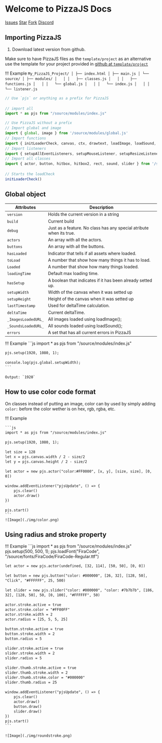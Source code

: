# **Welcome to PizzaJS Docs**   
<a class="github-button" id="issues" href="https://github.com/joaquinlarroca/pizzajs/issues" data-size="large" data-color-scheme="no-preference: dark; light: light; dark: dark;" data-icon="octicon-issue-opened" data-show-count="true" aria-label="Issue joaquinlarroca/pizzajs on GitHub">Issues</a>
<a class="github-button" href="https://github.com/joaquinlarroca/pizzajs" data-size="large" data-color-scheme="no-preference: dark; light: light; dark: dark;" data-icon="octicon-star" data-show-count="true" aria-label="Star joaquinlarroca/pizzajs on GitHub">Star</a>
<a class="github-button" href="https://github.com/joaquinlarroca/pizzajs/fork" data-color-scheme="no-preference: dark; light: light; dark: dark;" data-icon="octicon-repo-forked" data-size="large" data-show-count="true" aria-label="Fork joaquinlarroca/pizzajs on GitHub">Fork</a>
<a class="social-button" href="https://discord.gg/BmNS5aBEPT" data-color-scheme="no-preference: discord; light: discord; dark: discord;" data-icon="discord" data-size="large" data-show-count="false" aria-label="e">Discord</a>

## Importing PizzaJS
1. Download latest version from github.

Make sure to have PizzaJS files as the `template/project` as an alternative use the template for your project provided in [github at `template/project`](https://github.com/joaquinlarroca/pizzajs/tree/main/template/project/)

!!! Example
    ```
    My_PizzaJS_Project/
    │
    ├── index.html
    │
    ├── main.js
    │
    └── source/
        │
        ├── modules/
        │   │
        │   ├── classes.js
        │   │
        │   ├── functions.js
        │   │
        │   └── global.js
        │   │
        │   └── index.js
        │   │
        │   └── listener.js
    ```
    


```js 
// Use `pjs` or anything as a prefix for PizzaJS

// import all
import * as pjs from "/source/modules/index.js"
```

```js 
// Use PizzaJS without a prefix
// Import global and image
import { global, image } from '/source/modules/global.js'
// Import functions
import { initLoaderCheck, canvas, ctx, drawtext, loadImage, loadSound, loadFont, fillRect, setup, start, clear, fitText, measureTextWidth } from '/source/modules/functions.js';
// Import listeners
import { setupAllEventListeners, setupMouseListener, setupResizeListener, setupKeyboardListener, keyPressed, mouse, pressedKeys } from '/source/modules/listener.js';
// Import all classes
import { actor, button, hitbox, hitbox2, rect, sound, slider } from '/source/modules/classes.js';

// Starts the loadCheck
initLoaderCheck()
```

## Global object
| Attributes                | Description                                                       |
|---------------------------|-------------------------------------------------------------------|
| `version`                 |  Holds the current version in a string            |
| `build`                   | Current build            |
| `debug`                   | Just as a feature. No class has any special atribute when its true.            |
| `actors`                  | An array with all the actors.            |
| `buttons`                 | An array with all the buttons.             |
| `hasLoaded`               | Indicator that tells if all assets where loaded.           |
| `toLoad`                  | A number that show how many things it has to load.            |
| `Loaded`                  | A number that show how many things loaded.            |
| `loadingTime`             | Default max loading time.            |
| `hasSetup`                | A boolean that indicates if it has been already setted up.            |
| `setupWidth`              | Width of the canvas when it was setted up            |
| `setupHeight`             | Height of the canvas when it was setted up            |
| `lastTimestamp`           | Used for deltaTime calculation.            |
| `deltaTime`               | Current deltaTime.            |
| `_ImagesLoadedURL_`       | All images loaded using loadImage();            |
| `_SoundsLoadedURL_`       | All sounds loaded using loadSound();            |
| `errors`                  | A set that has all current errors in PizzaJS            |

!!! Example
    ```js
    import * as pjs from "/source/modules/index.js"

    pjs.setup(1920, 1080, 1);

    console.log(pjs.global.setupWidth);
    ```

    Output: `1920`



## How to use color code format

On classes instead of putting an image, color can by used by simply adding `color:` before the color wether is on hex, rgb, rgba, etc.

!!! Example

    ```js
    import * as pjs from "/source/modules/index.js"

    pjs.setup(1920, 1080, 1);

    let size = 128
    let x = pjs.canvas.width / 2 - size/2
    let y = pjs.canvas.height / 2 - size/2

    let actor = new pjs.actor("color:#FF0000", [x, y], [size, size], [0, 0])

    window.addEventListener("pjsUpdate", () => {
        pjs.clear()
        actor.draw()
    })

    pjs.start()
    ```
    ![Image](./img/color.png)


## Using radius and stroke property
!!! Example 
    ```js
    import * as pjs from "/source/modules/index.js"
    pjs.setup(500, 500, 1);
    pjs.loadFont("FiraCode", "/source/fonts/FiraCode/FiraCode-Regular.ttf")

    let actor = new pjs.actor(undefined, [32, 114], [50, 50], [0, 0])

    let button = new pjs.button("color: #000000", [26, 32], [128, 50], "Click", "#FFFFFF", 25, 500)

    let slider = new pjs.slider("color: #000000", "color: #7b7b7b", [186, 32], [128, 50], 50, [0, 100], "#FFFFFF", 50)

    actor.stroke.active = true
    actor.stroke.color = "#FF00FF"
    actor.stroke.width = 2
    actor.radius = [25, 5, 5, 25]

    button.stroke.active = true
    button.stroke.width = 2
    button.radius = 5

    slider.stroke.active = true
    slider.stroke.width = 2
    slider.radius = 5

    slider.thumb.stroke.active = true
    slider.thumb.stroke.width = 2
    slider.thumb.stroke.color = "#000000"
    slider.thumb.radius = 25

    window.addEventListener("pjsUpdate", () => {
        pjs.clear()
        actor.draw()
        button.draw()
        slider.draw()
    })
    pjs.start()
    ```

    ![Image](./img/roundstroke.png)
<!-- Place this tag in your head or just before your close body tag. -->
<script async defer src="https://buttons.github.io/buttons.js"></script>

<!-- Social buttons. modified  -->
<script async defer src="./social-buttons.js"></script>

